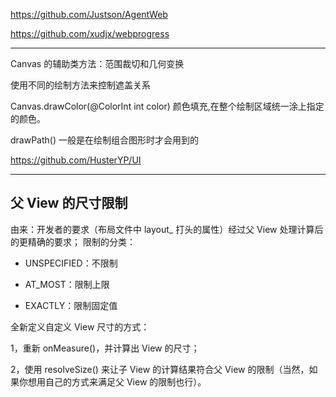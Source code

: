 
https://github.com/Justson/AgentWeb

https://github.com/xudjx/webprogress

---

Canvas 的辅助类方法：范围裁切和几何变换

使用不同的绘制方法来控制遮盖关系

Canvas.drawColor(@ColorInt int color) 颜色填充,在整个绘制区域统一涂上指定的颜色。

drawPath() 一般是在绘制组合图形时才会用到的

https://github.com/HusterYP/UI

---

## 父 View 的尺寸限制

由来：开发者的要求（布局文件中 layout_ 打头的属性）经过父 View 处理计算后的更精确的要求；
限制的分类：

- UNSPECIFIED：不限制

- AT_MOST：限制上限

- EXACTLY：限制固定值

全新定义自定义 View 尺寸的方式：

1，重新 onMeasure()，并计算出 View 的尺寸；

2，使用 resolveSize() 来让子 View 的计算结果符合父 View 的限制（当然，如果你想用自己的方式来满足父 View 的限制也行）。
















